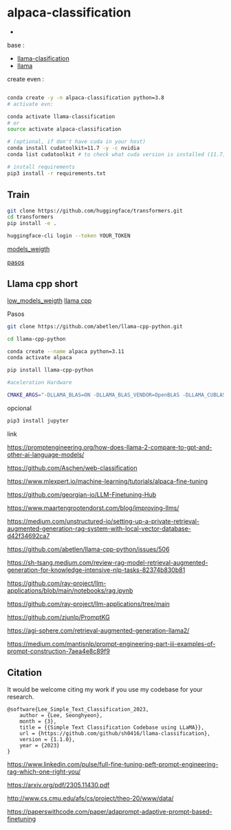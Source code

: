 # alpaca-classification
-
base :

- [llama-clasification](https://github.com/sh0416/llama-classification)
- [llama](https://github.com/facebookresearch/llama)


create even :

```bash

conda create -y -n alpaca-classification python=3.8
# activate evn:

conda activate llama-classification 
# or
source activate alpaca-classification

# (optional, if don't have cuda in your host)
conda install cudatoolkit=11.7 -y -c nvidia
conda list cudatoolkit # to check what cuda version is installed (11.7)

# install requirements
pip3 install -r requirements.txt

```


## Train 

```bash
git clone https://github.com/huggingface/transformers.git
cd transformers
pip install -e .

huggingface-cli login --token YOUR_TOKEN
```
[models_weigth](https://huggingface.co/meta-llama)

[pasos](https://github.com/facebookresearch/llama-recipes/blob/main/docs/Dataset.md#training-on-custom-data)

## Llama cpp short

[low_models_weigth](https://huggingface.co/TheBloke/Llama-2-7B-GGUF)
[llama cpp](https://github.com/abetlen/llama-cpp-python)

Pasos

```bash
git clone https://github.com/abetlen/llama-cpp-python.git

cd llama-cpp-python

conda create --name alpaca python=3.11
conda activate alpaca

pip install llama-cpp-python

#aceleration Hardware

CMAKE_ARGS="-DLLAMA_BLAS=ON -DLLAMA_BLAS_VENDOR=OpenBLAS -DLLAMA_CUBLAS=on -DLLAMA_CLBLAST=on -DLLAMA_METAL=on -DLLAMA_HIPBLAS=on" pip install llama-cpp-python

```

opcional 

```bash
pip3 install jupyter
```

link

https://promptengineering.org/how-does-llama-2-compare-to-gpt-and-other-ai-language-models/

https://github.com/Aschen/web-classification

https://www.mlexpert.io/machine-learning/tutorials/alpaca-fine-tuning

https://github.com/georgian-io/LLM-Finetuning-Hub

https://www.maartengrootendorst.com/blog/improving-llms/

https://medium.com/unstructured-io/setting-up-a-private-retrieval-augmented-generation-rag-system-with-local-vector-database-d42f34692ca7

https://github.com/abetlen/llama-cpp-python/issues/506

https://sh-tsang.medium.com/review-rag-model-retrieval-augmented-generation-for-knowledge-intensive-nlp-tasks-82374b830b81


https://github.com/ray-project/llm-applications/blob/main/notebooks/rag.ipynb

https://github.com/ray-project/llm-applications/tree/main

https://github.com/zjunlp/PromptKG

https://agi-sphere.com/retrieval-augmented-generation-llama2/

https://medium.com/mantisnlp/prompt-engineering-part-iii-examples-of-prompt-construction-7aea4e8c89f9

## Citation

It would be welcome citing my work if you use my codebase for your research.



```
@software{Lee_Simple_Text_Classification_2023,
    author = {Lee, Seonghyeon},
    month = {3},
    title = {{Simple Text Classification Codebase using LLaMA}},
    url = {https://github.com/github/sh0416/llama-classification},
    version = {1.1.0},
    year = {2023}
}
```


https://www.linkedin.com/pulse/full-fine-tuning-peft-prompt-engineering-rag-which-one-right-you/


https://arxiv.org/pdf/2305.11430.pdf



http://www.cs.cmu.edu/afs/cs/project/theo-20/www/data/

https://paperswithcode.com/paper/adaprompt-adaptive-prompt-based-finetuning
